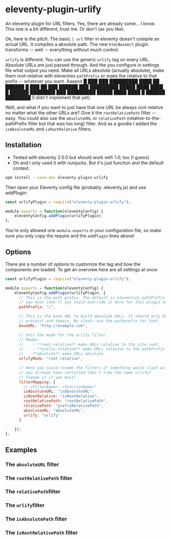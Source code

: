 eleventy-plugin-urlify
================================================================================

An eleventy plugin for URL filters. Yes, there are already some… I know.
This one is a bit different, trust me. Or don't (as you like).

Ok, here is the pitch: The basic `| url` filter in eleventy doesn't compile an
actual URL. It compiles a absolute path. The new `htmlBaseUrl` plugin transforms
-- well -- everything without much control.

`urlify` is different: You can use the generic `urlify` tag on every URL. 
Absolute URLs are just passed through. And the you configure in settings file
what output you need. Make all URLs absolute (actually absolute), make them
root-relative with eleventies `pathPrefix` or make the relative to that prefix
-- whatever you want. Aaaand █ ███ ███ █████████ ████ ██ ██████ █ ███ ██ ███
██████ ███ █████████ █████ ████ ████ █ ██████ ████████ ███ █████████ █████ ████
████ █ ██████ ████████ (I didn't implement that yet).

Well, and what if you want to just have that one URL be always root relative no
matter what the other URLs are? Give it the `rootRelativePath` filter -- easy. You
could also use the `absoluteURL` or `relativePath`
(relative-to-the-pathPrefix filter but that was too long) filter. And as a goodie
I added the `isAbsoluteURL` and `isRootRelative` filters.

Installation
--------------------------------------------------------------------------------

- Tested with eleventy 2.0.0 but should work with 1.0, too (I guess)
- Oh and I only used it with nunjucks. But it's just function and the default context.

```bash
npm install --save-dev eleventy-plugin-urlify
```

Then open your Eleventy config file (probably .eleventy.js) and use addPlugin:

```js
const urlifyPlugin = require("eleventy-plugin-urlify");

module.exports = function(eleventyConfig) {
    eleventyConfig.addPlugin(urlifyPlugin);
};
```

You’re only allowed one `module.exports` in your configuration file, so make sure
you only copy the require and the `addPlugin` lines above!

Options
--------------------------------------------------------------------------------

There are a number of options to customize the tag and how the components are
loaded. To get an overview here are all settings at once:

```js
const urlifyPlugin = require("eleventy-plugin-urlify");

module.exports = function(eleventyConfig) {
    eleventyConfig.addPlugin(urlifyPlugin, {
      // This is the path prefix. The default is eleventies pathPrefix but if
      // you must (don't) you could override it here for this plugin only.
      pathPrefix: "/",

      // This is the base URL to build absolute URLs. It should only be the
      // protocol and domain. No slash--use the pathprefix for that.
      baseURL: "http://example.com",

      // Sets the mode for the urlify filter 
      // Modes:
      // 	- **root-relative** make URLs relative to the site root.
      //	- **prefix-relative** make URLs relative to the pathPrefix
      //  - **absolute** make URLs absolute
      urlifyMode: "root-relative",

      // Here you could rename the filters if something would clash with filters
      // you already have installed (don't like the name urlify? 
      // Change it if you must).
      filterMapping: {
        // <filterName>: <functionName>"
        isAbsoluteURL: "isAbsoluteURL",
        isRootRelative: "isRootRelative",
        rootRelativePath: "rootRelativePath",
        relativePath: "prefixRelativePath",
        absoluteURL: "absoluteURL",
        urlify: "urlify"
      }

    });
};
```

Examples
--------------------------------------------------------------------------------

### The `absoluteURL` filter

### The `rootRelativePath` filter

### The `relativePath`filter

### The `urlify`filter

### The `isAbsolutePath` filter

### The `isRootRelativePath` filter
